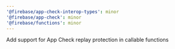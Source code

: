 ```yaml
---
'@firebase/app-check-interop-types': minor
'@firebase/app-check': minor
'@firebase/functions': minor
---
```


Add support for App Check replay protection in callable functions
